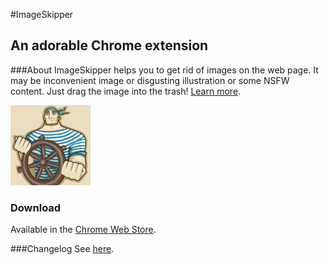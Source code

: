 #ImageSkipper
## An adorable Chrome extension

###About
ImageSkipper helps you to get rid of images on the web page. It may be inconvenient image or disgusting illustration or some NSFW content. Just drag the image into the trash! [Learn more](http://romanyanke.github.io/ImageSkipper/).

![ImageSkipper](icons/icon128.png)

### Download
Available in the [Chrome Web Store](https://chrome.google.com/webstore/detail/imageskipper/joihlgcekdijpkcighaigldhjgdkdboa).

###Changelog
See [here](CHANGELOG).